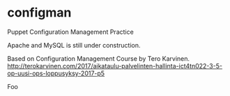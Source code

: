# configman

Puppet Configuration Management Practice

Apache and MySQL is still under construction. 

Based on Configuration Management Course by Tero Karvinen. http://terokarvinen.com/2017/aikataulu-palvelinten-hallinta-ict4tn022-3-5-op-uusi-ops-loppusyksy-2017-p5

Foo
